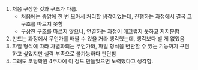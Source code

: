 1. 처음 구상한 것과 구조가 다름.
   - 처음에는 중앙에 한 번 모아서 처리할 생각이었는데, 진행하는 과정에서 결국 그 구조를 따르지 못함
   - 구상한 구조를 따르지 않으니, 연결하는 과정이 매끄럽지 못하고 지저분함
2. 만드는 과정에서 무언가를 배울 수 있을 거라 생각했는데, 생각보다 별 게 없었음
3. 파일 형식에 따라 차별화되는 무언가와, 파일 형식을 변환할 수 있는 기능까지 구현하고 싶었지만 실력 부족으로 불가능하다 판단함
4. 그래도 코딩학원 4주차에 이 정도 만들었으면 노력했다고 생각함.
